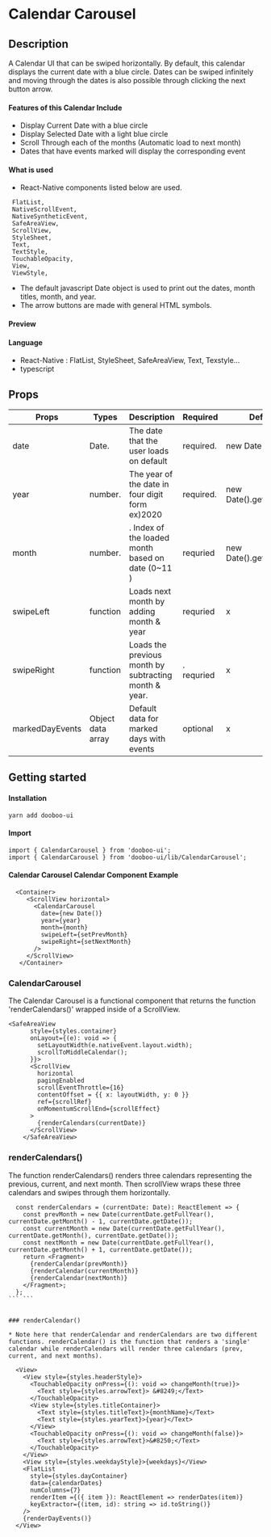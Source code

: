 # Calendar Carousel

## Description

A Calendar UI that can be swiped horizontally. By default, this calendar displays the current date with a blue circle. Dates can be swiped infinitely and moving through the dates is also possible through clicking the next button arrow.

#### Features of this Calendar Include
- Display Current Date with a blue circle
- Display Selected Date with a light blue circle
- Scroll Through each of the months (Automatic load to next month)
- Dates that have events marked will display the corresponding event

#### What is used

- React-Native components listed below are used.
 ```
  FlatList,
  NativeScrollEvent,
  NativeSyntheticEvent,
  SafeAreaView,
  ScrollView,
  StyleSheet,
  Text,
  TextStyle,
  TouchableOpacity,
  View,
  ViewStyle,
  ```
- The default javascript Date object is used to print out the dates, month titles, month, and year.
- The arrow buttons are made with general HTML symbols.

#### Preview

#### Language
- React-Native : FlatList, StyleSheet, SafeAreaView, Text, Texstyle...
- typescript 


## Props
|   Props   |   Types   |                Description                              |   Required |          Default         | 
|-----------|-----------|---------------------------------------------------------|------------|--------------------------|
|   date    |   Date.   |  The date that the user loads on default                |  required. | new Date()               |
|   year    |   number. |  The year of the date in four digit form ex)2020        |  required. | new Date().getFullYear() |
|   month   |   number. |. Index of the loaded month based on date      (0~11 )   |  requried  | new Date().getMonth()    |
| swipeLeft |  function |  Loads next month by adding month & year                |  requried  | x                        |
| swipeRight|  function |  Loads the previous month by subtracting month & year.  |. requried  | x                        |
| markedDayEvents |  Object data array |  Default data for marked days with events  | optional  | x                        |


## Getting started

#### Installation

```
yarn add dooboo-ui
```
#### Import

```
import { CalendarCarousel } from 'dooboo-ui';
import { CalendarCarousel } from 'dooboo-ui/lib/CalendarCarousel';
```

#### Calendar Carousel Calendar Component Example

```
  <Container>
     <ScrollView horizontal>
       <CalendarCarousel
         date={new Date()}
         year={year}
         month={month}
         swipeLeft={setPrevMonth}
         swipeRight={setNextMonth}
       />
     </ScrollView>
   </Container>

```
### CalendarCarousel
The Calendar Carousel is a functional component that returns the function 'renderCalendars()' wrapped inside of a ScrollView.

```
<SafeAreaView
      style={styles.container}
      onLayout={(e): void => {
        setLayoutWidth(e.nativeEvent.layout.width);
        scrollToMiddleCalendar();
      }}>
      <ScrollView
        horizontal
        pagingEnabled
        scrollEventThrottle={16}
        contentOffset = {{ x: layoutWidth, y: 0 }}
        ref={scrollRef}
        onMomentumScrollEnd={scrollEffect}
      >
        {renderCalendars(currentDate)}
      </ScrollView>
    </SafeAreaView>
```

### renderCalendars() 


The function renderCalendars() renders three calendars representing the previous, current, and next month. Then scrollView wraps these three calendars and swipes through them horizontally.

```
  const renderCalendars = (currentDate: Date): ReactElement => {
    const prevMonth = new Date(currentDate.getFullYear(), currentDate.getMonth() - 1, currentDate.getDate());
    const currentMonth = new Date(currentDate.getFullYear(), currentDate.getMonth(), currentDate.getDate());
    const nextMonth = new Date(currentDate.getFullYear(), currentDate.getMonth() + 1, currentDate.getDate());
    return <Fragment>
      {renderCalendar(prevMonth)}
      {renderCalendar(currentMonth)}
      {renderCalendar(nextMonth)}
    </Fragment>;
  };
```	```


### renderCalendar()

* Note here that renderCalendar and renderCalendars are two different functions. renderCalendar() is the function that renders a 'single' calendar while renderCalendars will render three calendars (prev, current, and next months).

```
      <View>
        <View style={styles.headerStyle}>
          <TouchableOpacity onPress={(): void => changeMonth(true)}>
            <Text style={styles.arrowText}> &#8249;</Text>
          </TouchableOpacity>
          <View style={styles.titleContainer}>
            <Text style={styles.titleText}>{monthName}</Text>
            <Text style={styles.yearText}>{year}</Text>
          </View>
          <TouchableOpacity onPress={(): void => changeMonth(false)}>
            <Text style={styles.arrowText}>&#8250;</Text>
          </TouchableOpacity>
        </View>
        <View style={styles.weekdayStyle}>{weekdays}</View>
        <FlatList
          style={styles.dayContainer}
          data={calendarDates}
          numColumns={7}
          renderItem ={({ item }): ReactElement => renderDates(item)}
          keyExtractor={(item, id): string => id.toString()}
        />
        {renderDayEvents()}
      </View>
```

